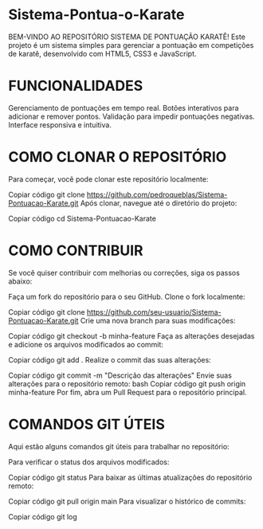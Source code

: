 # Sistema-Pontua-o-Karate

BEM-VINDO AO REPOSITÓRIO SISTEMA DE PONTUAÇÃO KARATÊ!
Este projeto é um sistema simples para gerenciar a pontuação em competições de karatê, desenvolvido com HTML5, CSS3 e JavaScript.

# FUNCIONALIDADES
Gerenciamento de pontuações em tempo real.
Botões interativos para adicionar e remover pontos.
Validação para impedir pontuações negativas.
Interface responsiva e intuitiva.
# COMO CLONAR O REPOSITÓRIO
Para começar, você pode clonar este repositório localmente:


Copiar código
git clone https://github.com/pedroqueblas/Sistema-Pontuacao-Karate.git
Após clonar, navegue até o diretório do projeto:


Copiar código
cd Sistema-Pontuacao-Karate
# COMO CONTRIBUIR
Se você quiser contribuir com melhorias ou correções, siga os passos abaixo:

Faça um fork do repositório para o seu GitHub.
Clone o fork localmente:

Copiar código
git clone https://github.com/seu-usuario/Sistema-Pontuacao-Karate.git
Crie uma nova branch para suas modificações:

Copiar código
git checkout -b minha-feature
Faça as alterações desejadas e adicione os arquivos modificados ao commit:

Copiar código
git add .
Realize o commit das suas alterações:

Copiar código
git commit -m "Descrição das alterações"
Envie suas alterações para o repositório remoto:
bash
Copiar código
git push origin minha-feature
Por fim, abra um Pull Request para o repositório principal.
# COMANDOS GIT ÚTEIS
Aqui estão alguns comandos git úteis para trabalhar no repositório:

Para verificar o status dos arquivos modificados:

Copiar código
git status
Para baixar as últimas atualizações do repositório remoto:

Copiar código
git pull origin main
Para visualizar o histórico de commits:

Copiar código
git log
